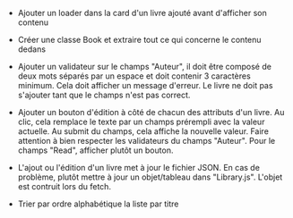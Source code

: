 - Ajouter un loader dans la card d'un livre ajouté avant d'afficher son contenu

- Créer une classe Book et extraire tout ce qui concerne le contenu dedans

- Ajouter un validateur sur le champs "Auteur", il doit être composé de deux mots séparés par un espace et doit contenir 3 caractères minimum. Cela doit afficher un message d'erreur. Le livre ne doit pas s'ajouter tant que le champs n'est pas correct.

- Ajouter un bouton d'édition à côté de chacun des attributs d'un livre. Au clic, cela remplace le texte par un champs prérempli avec la valeur actuelle. Au submit du champs, cela affiche la nouvelle valeur. Faire attention à bien respecter les validateurs du champs "Auteur". Pour le champs "Read", afficher plutôt un bouton.
- L'ajout ou l'édition d'un livre met à jour le fichier JSON. En cas de problème, plutôt mettre à jour un objet/tableau dans "Library.js". L'objet est contruit lors du fetch.

- Trier par ordre alphabétique la liste par titre